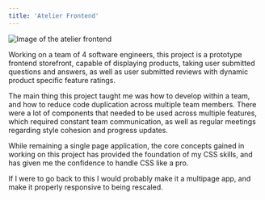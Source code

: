 ```yaml
---
title: 'Atelier Frontend'
---
```


![Image of the atelier frontend](https://camo.githubusercontent.com/b1b29ac29b4375c47ff5b5314e71c23e4edc551fb339b1f0701754b9a4e8d146/68747470733a2f2f692e696d6775722e636f6d2f684430316575772e676966)

Working on a team of 4 software engineers, this project is a prototype frontend storefront, capable of displaying products, taking user submitted questions and answers, as well as user submitted reviews with dynamic product specific feature ratings.

The main thing this project taught me was how to develop within a team, and how to reduce code duplication across multiple team members. There were a lot of components that needed to be used across multiple features, which required constant team communication, as well as regular meetings regarding style cohesion and progress updates.

While remaining a single page application, the core concepts gained in working on this project has provided the foundation of my CSS skills, and
has given me the confidence to handle CSS like a pro.

If I were to go back to this I would probably make it a multipage app, and make it properly responsive to being rescaled.